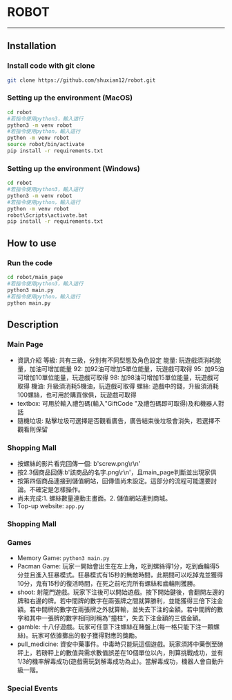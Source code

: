 # ROBOT
---
## Installation

### Install code with git clone
    
``` bash
git clone https://github.com/shuxian12/robot.git
```

### Setting up the environment (MacOS)

``` bash
cd robot
#若指令使用python3，輸入這行
python3 -m venv robot
#若指令使用python，輸入這行
python -m venv robot
source robot/bin/activate
pip install -r requirements.txt
```
### Setting up the environment (Windows)

``` bash
cd robot
#若指令使用python3，輸入這行
python3 -m venv robot
#若指令使用python，輸入這行
python -m venv robot
robot\Scripts\activate.bat
pip install -r requirements.txt
```

## How to use

### Run the code

``` bash
cd robot/main_page
#若指令使用python3，輸入這行
python3 main.py
#若指令使用python，輸入這行
python main.py
```

## Description

### Main Page
* 資訊介紹
等級: 共有三級，分別有不同型態及角色設定
能量: 玩遊戲須消耗能量，加油可增加能量
92: 加92油可增加5單位能量，玩遊戲可取得
95: 加95油可增加10單位能量，玩遊戲可取得
98: 加98油可增加15單位能量，玩遊戲可取得
機油: 升級須消耗5機油，玩遊戲可取得
螺絲: 遊戲中的錢，升級須消耗100螺絲，也可用於購買傢俱，玩遊戲可取得
* textbox: 可用於輸入禮包碼(輸入"GiftCode "及禮包碼即可取得)及和機器人對話
* 隨機垃圾: 點擊垃圾可選擇是否觀看廣告，廣告結束後垃圾會消失，若選擇不觀看則保留

### Shopping Mall
* 按螺絲的影片看完回傳一個: b'screw.png\r\n'
* 按2.3個商品回傳:b'該商品的名字.png\r\n'，且main_page判斷並出現家俱
* 按第四個商品連接到儲值網站，回傳值尚未設定。這部分的流程可能還要討論。不確定是怎樣操作。
* 尚未完成:1. 螺絲數量連動主畫面。2. 儲值網站連到商城。
* Top-up website: `app.py` 

### Shopping Mall

### Games

* Memory Game:  `python3 main.py`
* Pacman Game: 
玩家一開始會出生在左上角，吃到螺絲得1分，吃到齒輪得5分並且進入狂暴模式。狂暴模式有15秒的無敵時間，此期間可以吃掉鬼並獲得10分，鬼有15秒的復活時間，在死之前吃完所有螺絲和齒輪則獲勝。
* shoot:
射龍門遊戲。玩家下注後可以開始遊戲。按下開始鍵後，會翻開左邊的牌和右邊的牌。若中間牌的數字在兩張牌之間就算勝利，並能獲得三倍下注金額。若中間牌的數字在兩張牌之外就算輸，並失去下注的金額。若中間牌的數字和其中一張牌的數字相同則稱為"撞柱"，失去下注金額的三倍金額。
* gamble:
十八仔遊戲。玩家可任意下注螺絲在賭盤上(每一格只能下注一顆螺絲)。玩家可依據擲出的骰子獲得對應的獎勵。
* pull_medicine:
資安中藥事件。中毒時只能玩這個遊戲。玩家須將中藥倒至磅秤上，若磅秤上的數值與需求數值誤差在10個單位以內，則算挑戰成功，並有1/3的機率解毒成功(遊戲需玩到解毒成功為止)。當解毒成功，機器人會自動升級一階。

### Special Events
